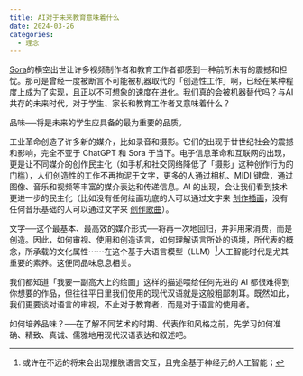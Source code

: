 ```yaml
---
title: AI对于未来教育意味着什么
date: 2024-03-26
categories:
  - 理念
---
```


[Sora](https://openai.com/sora)的横空出世让许多视频制作者和教育工作者都感到一种前所未有的震撼和担忧。那可是曾经一度被断言不可能被机器取代的「创造性工作」啊，已经在某种程度上成为了实现，且正以不可想象的速度在进化。我们真的会被机器替代吗？与AI共存的未来时代，对于学生、家长和教育工作者又意味着什么？

品味──将是未来的学生应具备的最为重要的品质。
<!-- more -->
工业革命创造了许多新的媒介，比如录音和摄影。它们的出现于廿世纪社会的震撼和影响，完全不亚于 ChatGPT 和 Sora 于当下。电子信息革命和互联网的出现，更是让不同媒介的创作民主化（如手机和社交网络降低了「摄影」这种创作行为的门槛），人们创造性的工作不再拘泥于文字，更多的人通过相机、MIDI 键盘，通过图像、音乐和视频等丰富的媒介表达和传递信息。AI 的出现，会让我们看到技术更进一步的民主化（比如没有任何绘画功底的人可以通过文字来 [创作插画](https://www.midjourney.com/)，没有任何音乐基础的人可以通过文字来 [创作歌曲](https://suno.ai/)）。

文字──这个最基本、最高效的媒介形式──将再一次地回归，并非用来消费，而是创造。因此，如何审视、使用和创造语言，如何理解语言所处的语境，所代表的概念，所承载的文化属性⋯⋯在这个基于大语言模型（LLM）[^1]人工智能时代是尤其重要的素养。这便同品味息息相关。

我们都知道「我要一副高大上的绘画」这样的描述喂给任何先进的 AI 都很难得到你想要的作品，但往往平日里我们使用的现代汉语就是这般粗鄙刺耳。既然如此，我们更要谈对语言的审视，不止对于教育者，而是对于语言的使用者。

如何培养品味？──在了解不同艺术的时期、代表作和风格之前，先学习如何准确、精致、真诚、儒雅地用现代汉语表达和叙述吧。


[^1]: 或许在不远的将来会出现摆脱语言交互，且完全基于神经元的人工智能；